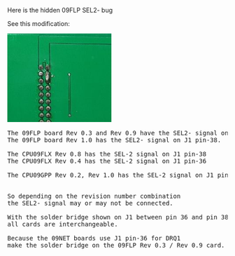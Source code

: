 Here is the hidden 09FLP SEL2- bug

See this modification:

![09FLP](./FLXMIN_SEL2-.jpg)
<pre>
The 09FLP board Rev 0.3 and Rev 0.9 have the SEL2- signal on J1 pin-36.
The 09FLP board Rev 1.0 has the SEL2- signal on J1 pin-38.

The CPU09FLX Rev 0.8 has the SEL-2 signal on J1 pin-38
The CPU09FLX Rev 0.4 has the SEL-2 signal on J1 pin-36

The CPU09GPP Rev 0.2, Rev 1.0 has the SEL-2 signal on J1 pin-38


So depending on the revision number combination 
the SEL2- signal may or may not be connected.

With the solder bridge shown on J1 between pin 36 and pin 38, 
all cards are interchangeable.

Because the 09NET boards use J1 pin-36 for DRQ1 
make the solder bridge on the 09FLP Rev 0.3 / Rev 0.9 card.



</pre>
